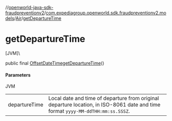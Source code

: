 //[openworld-java-sdk-fraudpreventionv2](../../../index.md)/[com.expediagroup.openworld.sdk.fraudpreventionv2.models](../index.md)/[Air](index.md)/[getDepartureTime](get-departure-time.md)

# getDepartureTime

[JVM]\

public final [OffsetDateTime](https://docs.oracle.com/javase/8/docs/api/java/time/OffsetDateTime.html)[getDepartureTime](get-departure-time.md)()

#### Parameters

JVM

| | |
|---|---|
| departureTime | Local date and time of departure from original departure location, in ISO-8061 date and time format `yyyy-MM-ddTHH:mm:ss.SSSZ`. |
